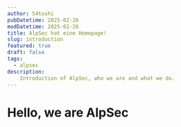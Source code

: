 ```yaml
---
author: 54toshi
pubDatetime: 2025-02-26
modDatetime: 2025-02-26
title: AlpSec hat eine Homepage!
slug: introduction
featured: true
draft: false
tags:
  - alpsec
description:
    Introduction of AlpSec, who we are and what we do.
---
```


# Hello, we are AlpSec